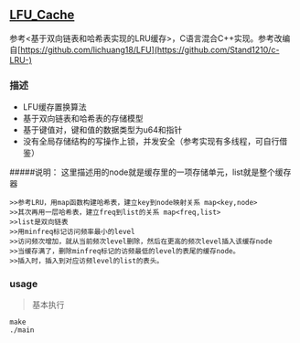 ## [LFU_Cache](https://github.com/lichuang18/LFU)
参考<基于双向链表和哈希表实现的LRU缓存>，C语言混合C++实现。参考改编自[https://github.com/lichuang18/LFU](https://github.com/Stand1210/c-LRU-)

### 描述
+ LFU缓存置换算法
+ 基于双向链表和哈希表的存储模型
+ 基于键值对，键和值的数据类型为u64和指针
+ 没有全局存储结构的写操作上锁，并发安全（参考实现有多线程，可自行借鉴）

#####说明：
这里描述用的node就是缓存里的一项存储单元，list就是整个缓存器

```
>>参考LRU，用map函数构建哈希表，建立key到node映射关系 map<key,node>
>>其次再用一层哈希表，建立freq到list的关系 map<freq,list>
>>list是双向链表
>>用minfreq标记访问频率最小的level
>>访问频次增加，就从当前频次level删除，然后在更高的频次level插入该缓存node
>>当缓存满了，删除minfreq标记的访频最低的level的表尾的缓存node。
>>插入时，插入到对应访频level的list的表头。
```
### usage
> 基本执行
```
make
./main
```
